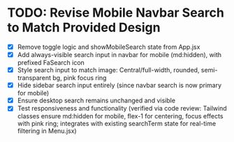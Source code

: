# TODO: Revise Mobile Navbar Search to Match Provided Design

- [x] Remove toggle logic and showMobileSearch state from App.jsx
- [x] Add always-visible search input in navbar for mobile (md:hidden), with prefixed FaSearch icon
- [x] Style search input to match image: Central/full-width, rounded, semi-transparent bg, pink focus ring
- [x] Hide sidebar search input entirely (since navbar search is now primary for mobile)
- [x] Ensure desktop search remains unchanged and visible
- [x] Test responsiveness and functionality (verified via code review: Tailwind classes ensure md:hidden for mobile, flex-1 for centering, focus effects with pink ring; integrates with existing searchTerm state for real-time filtering in Menu.jsx)
